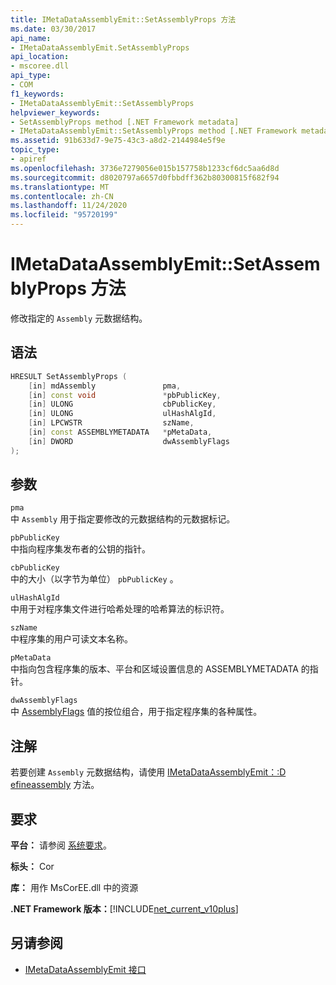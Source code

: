 ```yaml
---
title: IMetaDataAssemblyEmit::SetAssemblyProps 方法
ms.date: 03/30/2017
api_name:
- IMetaDataAssemblyEmit.SetAssemblyProps
api_location:
- mscoree.dll
api_type:
- COM
f1_keywords:
- IMetaDataAssemblyEmit::SetAssemblyProps
helpviewer_keywords:
- SetAssemblyProps method [.NET Framework metadata]
- IMetaDataAssemblyEmit::SetAssemblyProps method [.NET Framework metadata]
ms.assetid: 91b633d7-9e75-43c3-a8d2-2144984e5f9e
topic_type:
- apiref
ms.openlocfilehash: 3736e7279056e015b157758b1233cf6dc5aa6d8d
ms.sourcegitcommit: d8020797a6657d0fbbdff362b80300815f682f94
ms.translationtype: MT
ms.contentlocale: zh-CN
ms.lasthandoff: 11/24/2020
ms.locfileid: "95720199"
---
```

# <a name="imetadataassemblyemitsetassemblyprops-method"></a>IMetaDataAssemblyEmit::SetAssemblyProps 方法

修改指定的 `Assembly` 元数据结构。  
  
## <a name="syntax"></a>语法  
  
```cpp  
HRESULT SetAssemblyProps (  
    [in] mdAssembly               pma,  
    [in] const void               *pbPublicKey,  
    [in] ULONG                    cbPublicKey,  
    [in] ULONG                    ulHashAlgId,  
    [in] LPCWSTR                  szName,  
    [in] const ASSEMBLYMETADATA   *pMetaData,  
    [in] DWORD                    dwAssemblyFlags  
);  
```  
  
## <a name="parameters"></a>参数  

 `pma`  
 中 `Assembly` 用于指定要修改的元数据结构的元数据标记。  
  
 `pbPublicKey`  
 中指向程序集发布者的公钥的指针。  
  
 `cbPublicKey`  
 中的大小（以字节为单位） `pbPublicKey` 。  
  
 `ulHashAlgId`  
 中用于对程序集文件进行哈希处理的哈希算法的标识符。  
  
 `szName`  
 中程序集的用户可读文本名称。  
  
 `pMetaData`  
 中指向包含程序集的版本、平台和区域设置信息的 ASSEMBLYMETADATA 的指针。  
  
 `dwAssemblyFlags`  
 中 [AssemblyFlags](assemblyflags-enumeration.md) 值的按位组合，用于指定程序集的各种属性。  
  
## <a name="remarks"></a>注解  

 若要创建 `Assembly` 元数据结构，请使用 [IMetaDataAssemblyEmit：:D efineassembly](imetadataassemblyemit-defineassembly-method.md) 方法。  
  
## <a name="requirements"></a>要求  

 **平台：** 请参阅 [系统要求](../../get-started/system-requirements.md)。  
  
 **标头：** Cor  
  
 **库：** 用作 MsCorEE.dll 中的资源  
  
 **.NET Framework 版本：**[!INCLUDE[net_current_v10plus](../../../../includes/net-current-v10plus-md.md)]  
  
## <a name="see-also"></a>另请参阅

- [IMetaDataAssemblyEmit 接口](imetadataassemblyemit-interface.md)
